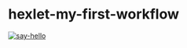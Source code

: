 # hexlet-my-first-workflow

[![say-hello](https://github.com/sailorKenobi/hexlet-my-first-workflow/actions/workflows/say-hello.yml/badge.svg)](https://github.com/sailorKenobi/hexlet-my-first-workflow/actions/workflows/say-hello.yml)
